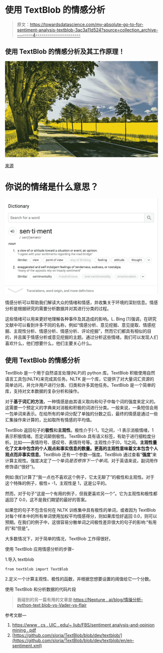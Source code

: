 # 使用 TextBlob 的情感分析

> 原文：<https://towardsdatascience.com/my-absolute-go-to-for-sentiment-analysis-textblob-3ac3a11d524?source=collection_archive---------4----------------------->

## 使用 TextBlob 的情感分析及其工作原理！

![](img/406962042e1045607c8d5f571b5bc9a7.png)

[来源](https://wallpaperaccess.com/sunny-landscape-desktop)

# 你说的情绪是什么意思？

![](img/e73a05ba859e09b1974379145e910544.png)

情感分析可以帮助我们解读大众的情绪和情感，并收集关于环境的深刻信息。情感分析是根据研究的需要分析数据并对其进行分类的过程。

这些情绪可以用来更好地理解各种事件及其造成的影响。L. Bing [1]强调，在研究文献中可以看到许多不同的名称，例如“情感分析、意见挖掘、意见提取、情感挖掘、主观性分析、情感分析、情感分析、评论挖掘”，然而它们都具有相似的目的，并且属于情感分析或意见挖掘的主题。通过分析这些情绪，我们可以发现人们喜欢什么，他们想要什么，他们主要关心什么。

## 使用 TextBlob 的情感分析

TextBlob 是一个用于自然语言处理(NLP)的 python 库。TextBlob 积极使用自然语言工具包(NLTK)来完成其任务。NLTK 是一个库，它提供了对大量词汇资源的简单访问，并允许用户进行分类、归类和许多其他任务。TextBlob 是一个简单的库，支持对文本数据的复杂分析和操作。

对于**基于词汇的方法**，一种情感是由其语义取向和句子中每个词的强度来定义的。这需要一个预定义的字典来对消极和积极的词进行分类。一般来说，一条短信会用一包单词来表示。在给所有的单词分配了单独的分数之后，最终的情感是通过一些汇集操作来计算的，比如取所有情感的平均值。

TextBlob 返回句子的**极性**和**主观性**。极性介于[-1，1]之间，-1 表示消极情绪，1 表示积极情绪。否定词颠倒极性。TextBlob 具有语义标签，有助于进行细粒度分析。比如——表情符号、感叹号、表情符号等。主观性介于[0，1]之间。**主观性量化了文本中包含的个人观点和事实信息的数量。更高的主观性意味着文本包含个人观点而非事实信息**。TextBlob 还有一个参数—强度。TextBlob 通过查看“**强度**”来计算主观性。强度决定了一个单词*是否修饰下一个单词*。对于英语来说，副词用作修饰语(“很好”)。

例如:我们计算了“我一点也不喜欢这个例子，它太无聊了”的极性和主观性。对于这个特殊的例子，极性= -1，主观性是 1，这是公平的。

然而，对于句子“这是一个有用的例子，但我更喜欢另一个”。它为主观性和极性都返回了 0.0，这不是我们期望的最好的答案。

如果您的句子不包含任何在 NLTK 训练集中具有极性的单词，或者因为 TextBlob 对每个样本中的所有单词使用加权平均情感得分，则如果库恰好返回 0.0，则可以预期。在我们的例子中，这很容易分散单词之间极性差异很大的句子的影响:“有用的”和“但是”。

大多数情况下，对于简单的情况，TextBlob 工作得很好。

使用 TextBlob 应用情感分析的步骤–

1.导入 textblob

```
from textblob import TextBlob
```

2.定义一个计算主观性、极性的函数，并根据您想要设置的阈值给它一个分数。

使用 TextBlob 和分析数据的代码片段

> 我碰到的另一篇有用的文章是:[https://Neptune . ai/blog/情操分析-python-text blob-vs-Vader-vs-flair](https://neptune.ai/blog/sentiment-analysis-python-textblob-vs-vader-vs-flair)

参考文献—

1.  [https://www . cs . UIC . edu/~ liub/FBS/sentiment analysis-and-opinion mining . pdf](https://www.cs.uic.edu/~liub/FBS/SentimentAnalysis-and-OpinionMining.pdf)
2.  [https://github.com/sloria/TextBlob/blob/dev/textblob/](https://github.com/sloria/TextBlob/blob/dev/textblob/en/en-sentiment.xml)